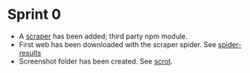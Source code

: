 Sprint 0
====
- A [scraper](./web-scraper.js) has been added; third party npm module. 
- First web has been downloaded with the scraper spider. See [spider-results](./spider-results)
- Screenshot folder has been created. See [scrot](./scrot).

